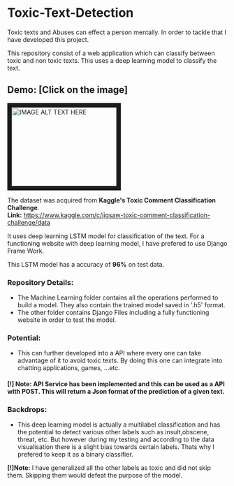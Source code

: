 
# Toxic-Text-Detection
Toxic texts and Abuses can effect a person mentally. In order to tackle that I have developed this project.

This repository consist of a web application which can classify between toxic and non toxic texts. This uses a deep learning model to classify the text.

## Demo: [Click on the image]
<a href="http://www.youtube.com/watch?feature=player_embedded&v=Dnp49qO1PQk
" target="_blank"><img src="http://img.youtube.com/vi/Dnp49qO1PQk/0.jpg" 
alt="IMAGE ALT TEXT HERE" width="240" height="180" border="10" /></a>


The dataset  was acquired from **Kaggle's Toxic Comment Classification Challenge**. <br>
**Link:** https://www.kaggle.com/c/jigsaw-toxic-comment-classification-challenge/data


It uses deep learning LSTM model for classification of the text. For a functioning website with deep learning model, I have prefered to use Django Frame Work.

This LSTM model has a accuracy of **96%** on test data.

### Repository Details:
- The Machine Learning folder contains all the operations performed to build a model. They also contain the trained model saved in '.h5' format.
- The other folder contains Django Files including a fully functioning website in order to test the model.

### Potential:
- This can further developed into a API where every one can take advantage of it to avoid toxic texts. By doing this one can integrate into chatting applications, games, ...etc.
 #### [!] Note: API Service has been implemented and this can be used as a API with POST. This will return a Json format of the prediction of a given text.
### Backdrops:
- This deep learning model is actually a multilabel classification and has the potential to detect various other labels such as insult,obscene, threat, etc. But however during my testing and according to the data visualisation there is a slight bias towards certain labels. Thats why I prefered to keep it as a binary classifier.

**[!]Note:** I have generalized all the other labels as toxic and did not skip them. Skipping them would defeat the purpose of the model.
